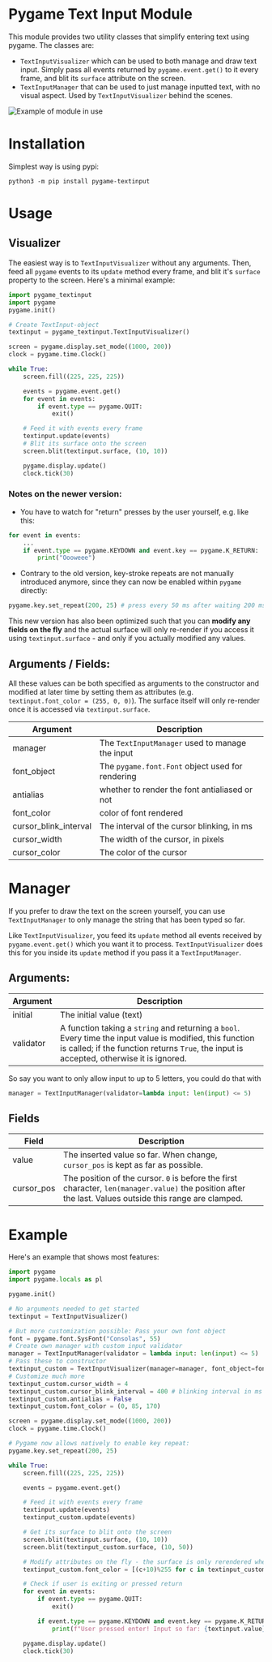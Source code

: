 # Pygame Text Input Module

This module provides two utility classes that simplify entering text using pygame. The classes are:
* `TextInputVisualizer` which can be used to both manage and draw text input. Simply pass all events returned by `pygame.event.get()` to it every frame, and blit its `surface` attribute on the screen.
*  `TextInputManager` that can be used to just manage inputted text, with no visual aspect. Used by `TextInputVisualizer` behind the scenes.



![Example of module in use](https://i.imgur.com/h7a64Y2.gif)

# Installation

Simplest way is using pypi:

```
python3 -m pip install pygame-textinput
```

# Usage

## Visualizer

The easiest way is to `TextInputVisualizer` without any arguments. Then, feed all `pygame` events to its `update` method every frame, and blit it's `surface` property to the screen. Here's a minimal example:



```python
import pygame_textinput
import pygame
pygame.init()

# Create TextInput-object
textinput = pygame_textinput.TextInputVisualizer()

screen = pygame.display.set_mode((1000, 200))
clock = pygame.time.Clock()

while True:
    screen.fill((225, 225, 225))

    events = pygame.event.get()
    for event in events:
        if event.type == pygame.QUIT:
            exit()

    # Feed it with events every frame
    textinput.update(events)
    # Blit its surface onto the screen
    screen.blit(textinput.surface, (10, 10))

    pygame.display.update()
    clock.tick(30)
```
### Notes on the newer version:
* You have to watch for "return" presses by the user yourself, e.g. like this:

```python
for event in events:
    ...
    if event.type == pygame.KEYDOWN and event.key == pygame.K_RETURN:
        print("Oooweee")
```

* Contrary to the old version, key-stroke repeats are not manually introduced anymore, since they can now be enabled within `pygame` directly:

```python
pygame.key.set_repeat(200, 25) # press every 50 ms after waiting 200 ms
```


This new version has also been optimized such that you can **modify any fields on the fly** and the actual surface will only re-render if you access it using `textinput.surface` - and only if you actually modified any values.


## Arguments / Fields:
All these values can be both specified as arguments to the constructor and modified at later time by setting them as attributes (e.g. `textinput.font_color = (255, 0, 0)`). The surface itself will only re-render once it is accessed via `textinput.surface`. 

Argument | Description
---|---
manager | The `TextInputManager` used to manage the input
font_object | The `pygame.font.Font` object used for rendering
antialias |  whether to render the font antialiased or not
font_color | color of font rendered
cursor_blink_interval | The interval of the cursor blinking, in ms
cursor_width | The width of the cursor, in pixels
cursor_color | The color of the cursor

# Manager

If you prefer to draw the text on the screen yourself, you can use `TextInputManager` to only manage the string that has been typed so far.

Like `TextInputVisualizer`, you feed its `update` method all events received by `pygame.event.get()` which you want it to process. `TextInputVisualizer` does this for you inside its `update` method if you pass it a `TextInputManager`.

## Arguments:
Argument | Description
---|---
initial | The initial value (text)
validator | A function taking a `string` and returning a `bool`. Every time the input value is modified, this function is called; if the function returns `True`, the input is accepted, otherwise it is ignored.

So say you want to only allow input to up to 5 letters, you could do that with

```python
manager = TextInputManager(validator=lambda input: len(input) <= 5)
```

## Fields
Field | Description
---|---
value | The inserted value so far. When change, `cursor_pos` is kept as far as possible.
cursor_pos | The position of the cursor. `0` is before the first character, `len(manager.value)` the position after the last. Values outside this range are clamped.


# Example

Here's an example that shows most features:

```python
import pygame
import pygame.locals as pl

pygame.init()

# No arguments needed to get started
textinput = TextInputVisualizer()

# But more customization possible: Pass your own font object
font = pygame.font.SysFont("Consolas", 55)
# Create own manager with custom input validator
manager = TextInputManager(validator = lambda input: len(input) <= 5)
# Pass these to constructor
textinput_custom = TextInputVisualizer(manager=manager, font_object=font)
# Customize much more
textinput_custom.cursor_width = 4
textinput_custom.cursor_blink_interval = 400 # blinking interval in ms
textinput_custom.antialias = False
textinput_custom.font_color = (0, 85, 170)

screen = pygame.display.set_mode((1000, 200))
clock = pygame.time.Clock()

# Pygame now allows natively to enable key repeat:
pygame.key.set_repeat(200, 25)

while True:
    screen.fill((225, 225, 225))

    events = pygame.event.get()

    # Feed it with events every frame
    textinput.update(events)
    textinput_custom.update(events)

    # Get its surface to blit onto the screen
    screen.blit(textinput.surface, (10, 10))
    screen.blit(textinput_custom.surface, (10, 50))

    # Modify attributes on the fly - the surface is only rerendered when .surface is accessed & if values changed
    textinput_custom.font_color = [(c+10)%255 for c in textinput_custom.font_color]

    # Check if user is exiting or pressed return
    for event in events:
        if event.type == pygame.QUIT:
            exit()

        if event.type == pygame.KEYDOWN and event.key == pygame.K_RETURN:
            print(f"User pressed enter! Input so far: {textinput.value}")

    pygame.display.update()
    clock.tick(30)
    
```
